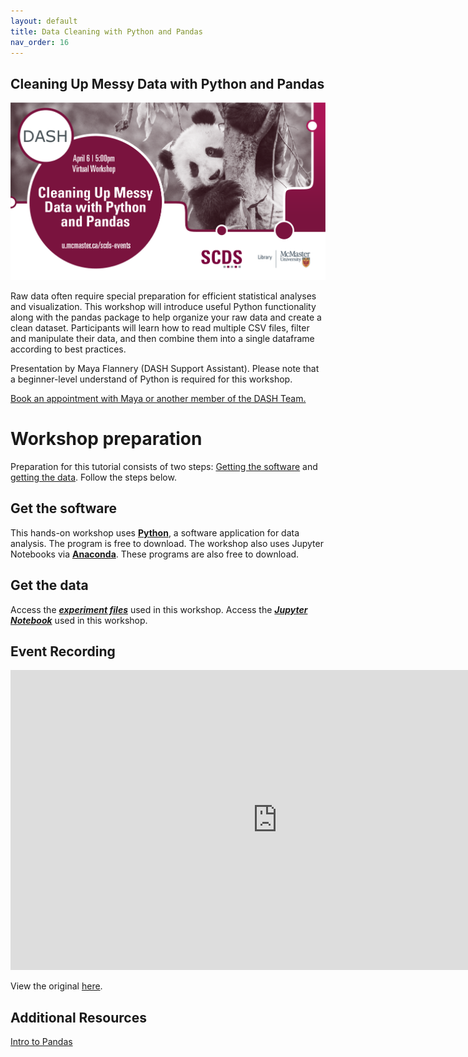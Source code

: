 ```yaml
---
layout: default
title: Data Cleaning with Python and Pandas
nav_order: 16
---
```


## Cleaning Up Messy Data with Python and Pandas

<img src="assets/img/Pandas.png" alt="Workshop Title Slide" width="720">

Raw data often require special preparation for efficient statistical analyses and visualization. This workshop will introduce useful Python functionality along with the pandas package to help organize your raw data and create a clean dataset. Participants will learn how to read multiple CSV files, filter and manipulate their data, and then combine them into a single dataframe according to best practices. 

Presentation by Maya Flannery (DASH Support Assistant). Please note that a beginner-level understand of Python is required for this workshop. 

[Book an appointment with Maya or another member of the DASH Team.](https://library.mcmaster.ca/services/dash)

# Workshop preparation 

Preparation for this tutorial consists of two steps: [Getting the software](#get-the-software) and [getting the data](#get-the-data). Follow the steps below. 

## Get the software
This hands-on workshop uses [**Python**](https://www.python.org/downloads/), a software application for data analysis. The program is free to download.
The workshop also uses Jupyter Notebooks via [**Anaconda**](https://www.anaconda.com/). These programs are also free to download.

## Get the data
Access the [***experiment files***](https://mcmasteru365-my.sharepoint.com/:u:/g/personal/littvs_mcmaster_ca/EbEdBfmCfmJKi-K1iHFm0kUBPR8Te_5yeQ7czQWq2XxHlA?e=2FuXDc) used in this workshop. Access the [***Jupyter Notebook***](https://raw.githubusercontent.com/scds/dash-webinars/main/workshop-pandas.ipynb) used in this workshop.

## Event Recording

<iframe height="480" width="853" allowfullscreen frameborder=0 src="https://echo360.ca/media/a6890e05-3c38-4371-aafa-5b8328699704/public"></iframe>

View the original [here](https://echo360.ca/media/a6890e05-3c38-4371-aafa-5b8328699704/public). 

## Additional Resources

[Intro to Pandas](https://pandas.pydata.org/pandas-docs/stable/getting_started/index.html#intro-to-pandas) 
